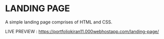 # LANDING PAGE
 A simple landing page comprises of HTML and CSS.

LIVE PREVIEW : https://portfoliokiran11.000webhostapp.com/landing-page/
